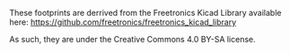 These footprints are derrived from the Freetronics Kicad Library
available here: https://github.com/freetronics/freetronics_kicad_library

As such, they are under the Creative Commons 4.0 BY-SA license.
